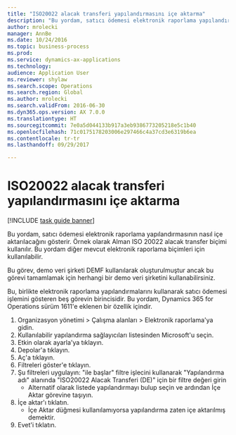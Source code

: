 ```yaml
--- 
title: "ISO20022 alacak transferi yapılandırmasını içe aktarma"
description: "Bu yordam, satıcı ödemesi elektronik raporlama yapılandırmasının nasıl içe aktarılacağını gösterir."
author: mrolecki
manager: AnnBe
ms.date: 10/24/2016
ms.topic: business-process
ms.prod: 
ms.service: dynamics-ax-applications
ms.technology: 
audience: Application User
ms.reviewer: shylaw
ms.search.scope: Operations
ms.search.region: Global
ms.author: mrolecki
ms.search.validFrom: 2016-06-30
ms.dyn365.ops.version: AX 7.0.0
ms.translationtype: HT
ms.sourcegitcommit: 7e0a5d044133b917a3eb9386773205218e5c1b40
ms.openlocfilehash: 71c0175178203006e297466c4a37cd3e6319b6ea
ms.contentlocale: tr-tr
ms.lasthandoff: 09/29/2017

---
```

# <a name="import-iso20022-credit-transfer-configuration"></a>ISO20022 alacak transferi yapılandırmasını içe aktarma

[!INCLUDE [task guide banner](../../includes/task-guide-banner.md)]

Bu yordam, satıcı ödemesi elektronik raporlama yapılandırmasının nasıl içe aktarılacağını gösterir. Örnek olarak Alman ISO 20022 alacak transfer biçimi kullanılır. Bu yordam diğer mevcut elektronik raporlama biçimleri için kullanılabilir. 

Bu görev, demo veri şirketi DEMF kullanılarak oluşturulmuştur ancak bu görevi tamamlamak için herhangi bir demo veri şirketini kullanabilirsiniz.

Bu, birlikte elektronik raporlama yapılandırmalarını kullanarak satıcı ödemesi işlemini gösteren beş görevin birincisidir. Bu yordam, Dynamics 365 for Operations sürüm 1611'e eklenen bir özellik içindir.

1. Organizasyon yönetimi > Çalışma alanları > Elektronik raporlama'ya gidin.
2. Kullanılabilir yapılandırma sağlayıcıları listesinden Microsoft'u seçin.
3. Etkin olarak ayarla'ya tıklayın.
4. Depolar'a tıklayın.
5. Aç'a tıklayın.
6. Filtreleri göster'e tıklayın.
7. Şu filtreleri uygulayın: "ile başlar" filtre işlecini kullanarak "Yapılandırma adı" alanında "ISO20022 Alacak Transferi (DE)" için bir filtre değeri girin
    * Alternatif olarak listede yapılandırmayı bulup seçin ve ardından İçe Aktar görevine taşıyın.  
8. İçe aktar'ı tıklatın.
    * İçe Aktar düğmesi kullanılamıyorsa yapılandırma zaten içe aktarılmış demektir.  
9. Evet'i tıklatın.


